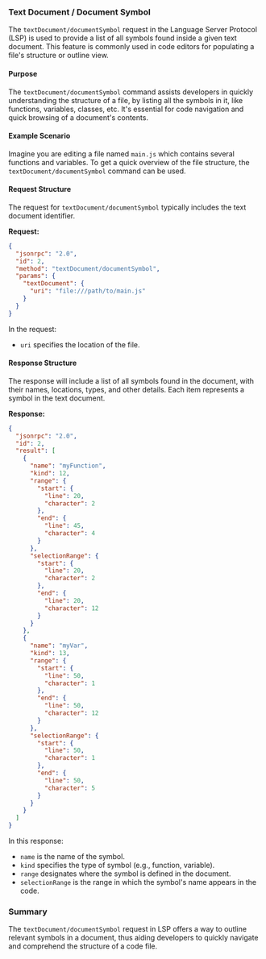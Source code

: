 ### Text Document / Document Symbol

The `textDocument/documentSymbol` request in the Language Server Protocol (LSP) is used to provide a list of all symbols found inside a given text document. This feature is commonly used in code editors for populating a file's structure or outline view.

#### Purpose

The `textDocument/documentSymbol` command assists developers in quickly understanding the structure of a file, by listing all the symbols in it, like functions, variables, classes, etc. It's essential for code navigation and quick browsing of a document's contents.

#### Example Scenario

Imagine you are editing a file named `main.js` which contains several functions and variables. To get a quick overview of the file structure, the `textDocument/documentSymbol` command can be used.

#### Request Structure

The request for `textDocument/documentSymbol` typically includes the text document identifier.

**Request:**

```json
{
  "jsonrpc": "2.0",
  "id": 2,
  "method": "textDocument/documentSymbol",
  "params": {
    "textDocument": {
      "uri": "file:///path/to/main.js"
    }
  }
}
```

In the request:
- `uri` specifies the location of the file.

#### Response Structure

The response will include a list of all symbols found in the document, with their names, locations, types, and other details. Each item represents a symbol in the text document.

**Response:**

```json
{
  "jsonrpc": "2.0",
  "id": 2,
  "result": [
    {
      "name": "myFunction",
      "kind": 12,
      "range": {
        "start": {
          "line": 20,
          "character": 2
        },
        "end": {
          "line": 45,
          "character": 4
        }
      },
      "selectionRange": {
        "start": {
          "line": 20,
          "character": 2
        },
        "end": {
          "line": 20,
          "character": 12
        }
      }
    },
    {
      "name": "myVar",
      "kind": 13,
      "range": {
        "start": {
          "line": 50,
          "character": 1
        },
        "end": {
          "line": 50,
          "character": 12
        }
      },
      "selectionRange": {
        "start": {
          "line": 50,
          "character": 1
        },
        "end": {
          "line": 50,
          "character": 5
        }
      }
    }
  ]
}
```

In this response:
- `name` is the name of the symbol.
- `kind` specifies the type of symbol (e.g., function, variable).
- `range` designates where the symbol is defined in the document.
- `selectionRange` is the range in which the symbol's name appears in the code.

### Summary

The `textDocument/documentSymbol` request in LSP offers a way to outline relevant symbols in a document, thus aiding developers to quickly navigate and comprehend the structure of a code file.